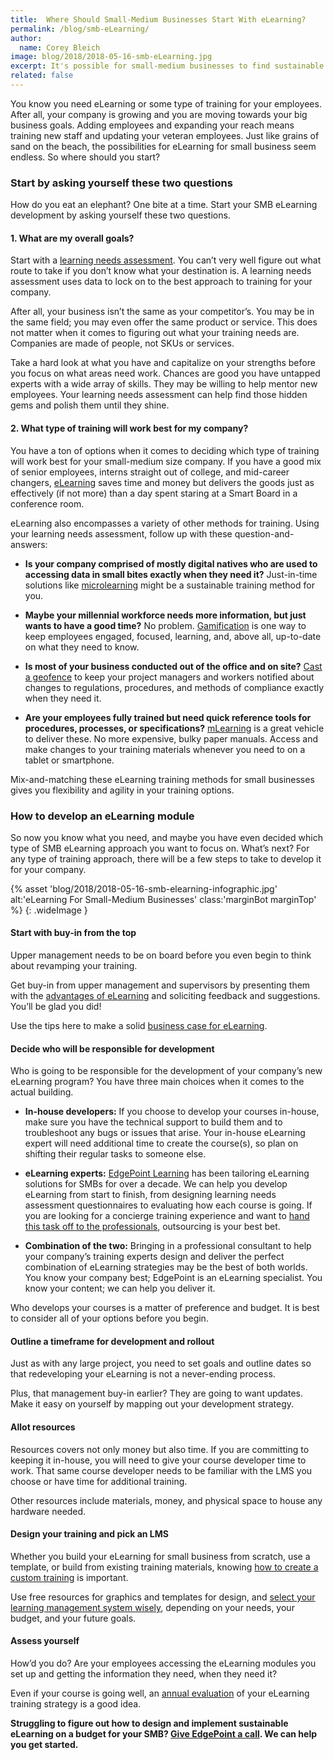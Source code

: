 ```yaml
---
title:  Where Should Small-Medium Businesses Start With eLearning?
permalink: /blog/smb-eLearning/
author:
  name: Corey Bleich
image: blog/2018/2018-05-16-smb-eLearning.jpg
excerpt: It's possible for small-medium businesses to find sustainable and affordable eLearning solutions to train their employees. From assessment to ongoing audits, here's how to get started with eLearning for your SMB.
related: false
---
```


You know you need eLearning or some type of training for your employees. After all, your company is growing and you are moving towards your big business goals. Adding employees and expanding your reach means training new staff and updating your veteran employees. Just like grains of sand on the beach, the possibilities for eLearning for small business seem endless. So where should you start?

### Start by asking yourself these two questions

How do you eat an elephant? One bite at a time. Start your SMB eLearning development by asking yourself these two questions.

#### 1. What are my overall goals?

Start with a [learning needs assessment](http://www.edgepointlearning.com/blog/training-needs-analysis). You can’t very well figure out what route to take if you don’t know what your destination is. A learning needs assessment uses data to lock on to the best approach to training for your company.

After all, your business isn’t the same as your competitor’s. You may be in the same field; you may even offer the same product or service. This does not matter when it comes to figuring out what your training needs are. Companies are made of people, not SKUs or services.

Take a hard look at what you have and capitalize on your strengths before you focus on what areas need work. Chances are good you have untapped experts with a wide array of skills. They may be willing to help mentor new employees. Your learning needs assessment can help find those hidden gems and polish them until they shine.

#### 2. What type of training will work best for my company?

You have a ton of options when it comes to deciding which type of training will work best for your small-medium size company. If you have a good mix of senior employees, interns straight out of college, and mid-career changers, [eLearning](https://www.edgepointlearning.com/blog/advantages-of-elearning/) saves time and money but delivers the goods just as effectively (if not more) than a day spent staring at a Smart Board in a conference room.

eLearning also encompasses a variety of other methods for training. Using your learning needs assessment, follow up with these question-and-answers:

*  <strong>Is your company comprised of mostly digital natives who are used to accessing data in small bites exactly when they need it?</strong> Just-in-time solutions like [microlearning](https://www.edgepointlearning.com/blog/microlearning/) might be a sustainable training method for you.

*  <strong>Maybe your millennial workforce needs more information, but just wants to have a good time?</strong> No problem. [Gamification](https://www.edgepointlearning.com/blog/gamification-in-elearning/) is one way to keep employees engaged, focused, learning, and, above all, up-to-date on what they need to know.

*  <strong>Is most of your business conducted out of the office and on site?</strong> [Cast a geofence](https://www.edgepointlearning.com/blog/geofencing/) to keep your project managers and workers notified about changes to regulations, procedures, and methods of compliance exactly when they need it.

*  <strong>Are your employees fully trained but need quick reference tools for procedures, processes, or specifications?</strong> [mLearning](https://www.edgepointlearning.com/blog/what-is-mlearning/) is a great vehicle to deliver these. No more expensive, bulky paper manuals. Access and make changes to your training materials whenever you need to on a tablet or smartphone.

Mix-and-matching these eLearning training methods for small businesses gives you flexibility and agility in your training options.

### How to develop an eLearning module

So now you know what you need, and maybe you have even decided which type of SMB eLearning approach you want to focus on. What’s next? For any type of training approach, there will be a few steps to take to develop it for your company.

{% asset 'blog/2018/2018-05-16-smb-elearning-infographic.jpg'
   alt:'eLearning For Small-Medium Businesses'
   class:'marginBot marginTop' %}
{: .wideImage }

#### Start with buy-in from the top

Upper management needs to be on board before you even begin to think about revamping your training.

Get buy-in from upper management and supervisors by presenting them with the [advantages of eLearning](https://www.edgepointlearning.com/blog/business-case-for-elearning-development/) and soliciting feedback and suggestions. You’ll be glad you did!

Use the tips here to make a solid [business case for eLearning](https://www.edgepointlearning.com/blog/business-case-for-elearning-development/).

#### Decide who will be responsible for development

Who is going to be responsible for the development of your company’s new eLearning program? You have three main choices when it comes to the actual building.

*  <strong>In-house developers:</strong> If you choose to develop your courses in-house, make sure you have the technical support to build them and to troubleshoot any bugs or issues that arise. Your in-house eLearning expert will need additional time to create the course(s), so plan on shifting their regular tasks to someone else.

*  <strong>eLearning experts:</strong> [EdgePoint Learning](https://www.edgepointlearning.com/) has been tailoring eLearning solutions for SMBs for over a decade. We can help you develop eLearning from start to finish, from designing learning needs assessment questionnaires to evaluating how each course is going. If you are looking for a concierge training experience and want to [hand this task off to the professionals](https://www.edgepointlearning.com/blog/when-to-outsource-your-elearning/), outsourcing is your best bet.

*  <strong>Combination of the two:</strong> Bringing in a professional consultant to help your company’s training experts design and deliver the perfect combination of eLearning strategies may be the best of both worlds. You know your company best; EdgePoint is an eLearning specialist. You know your content; we can help you deliver it.

Who develops your courses is a matter of preference and budget. It is best to consider all of your options before you begin.

#### Outline a timeframe for development and rollout

Just as with any large project, you need to set goals and outline dates so that redeveloping your eLearning is not a never-ending process.

Plus, that management buy-in earlier? They are going to want updates. Make it easy on yourself by mapping out your development strategy.

#### Allot resources

Resources covers not only money but also time. If you are committing to keeping it in-house, you will need to give your course developer time to work. That same course developer needs to be familiar with the LMS you choose or have time for additional training.

Other resources include materials, money, and physical space to house any hardware needed.

#### Design your training and pick an LMS

Whether you build your eLearning for small business from scratch, use a template, or build from existing training materials, knowing [how to create a custom training](https://www.edgepointlearning.com/blog/how-to-create-your-custom-elearning-course-with-25-free-tools/) is important.

Use free resources for graphics and templates for design, and [select your learning management system wisely](https://elearningindustry.com/choosing-lms-for-small-business-consider-5-things), depending on your needs, your budget, and your future goals.

#### Assess yourself

How’d you do? Are your employees accessing the eLearning modules you set up and getting the information they need, when they need it?

Even if your course is going well, an [annual evaluation](https://www.edgepointlearning.com/blog/is-it-time-to-evaluate-your-training-strategy/) of your eLearning training strategy is a good idea.

<strong>Struggling to figure out how to design and implement sustainable eLearning on a budget for your SMB? [Give EdgePoint a call](https://www.edgepointlearning.com/contact/). We can help you get started.</strong>
